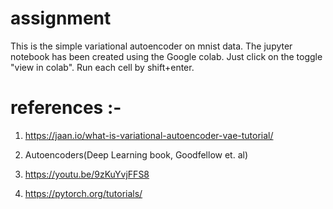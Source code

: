 # assignment
This is the simple variational autoencoder on mnist data. The jupyter notebook has been created using the Google colab. Just click on the toggle "view in colab". Run each cell by shift+enter.
# references :-

1.  https://jaan.io/what-is-variational-autoencoder-vae-tutorial/

2.  Autoencoders(Deep Learning book, Goodfellow et. al)

3.  https://youtu.be/9zKuYvjFFS8

4.  https://pytorch.org/tutorials/
